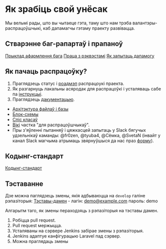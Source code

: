 # Як зрабіць свой унёсак
Мы вельмі рады, што вы чытаеце гэта, таму што нам трэба валантэры-распрацоўшчыкі, каб дапамагчы гэтаму праекту развівацца.

## Стварэнне баг-рапартаў і прапаноў
[Прыклад афармлення бага](https://github.com/diglabby/doika_1.2/wiki/Прыклад-афармлення-бага)
[Праца з рэквэстамі](https://github.com/diglabby/doika/wiki/Праца-з-Pull-Request)
[Як запытаць дапамогу](https://github.com/diglabby/doika/wiki/Як-правільна-запытваць-дапамогу)


## Як пачаць распрацоўку?
1. Праглядзець статус і [роадмэп](https://github.com/diglabby/doika/wiki/Дарожная-карта) распрацоукi праекта.
2. Як разгарнуць лакальны асяродак для распрацоўкі і усталяваць сабе па [інструкцыі](https://github.com/diglabby/doika/wiki/Усталёўка-для-Распрацоўшчыкаў).
3. Праглядзець [дакументацыю](https://realtimeboard.com/app/board/o9J_k0X88dM=/). 
  - [Архiтэктура файлаў i базы](https://realtimeboard.com/app/board/o9J_k0X88dM=/?moveToWidget=3074457346027045333)
  - [Блок-схемы](https://realtimeboard.com/app/board/o9J_k0X88dM=/?moveToWidget=3074457346144718504)
  - [Спiс класаў](https://realtimeboard.com/app/board/o9J_k0X88dM=/?moveToWidget=3074457346135802429)
  - [Вiкi](https://github.com/diglabby/doika/wiki/) частка "для распрацоўшчыкаў".
  - Пры з'яўленні пытанняў і цяжкасцей запытаць у Slack бягучых удзельнікаў каманды: @fr0zen, @tyuba4, @Сёмка, @SvetaN (інвайт у канал Slack магчыма атрымаць звярнуўшыся да нас праз [форму](https://docs.google.com/forms/d/e/1FAIpQLSf3q7HMtfJly4wCrRyIlHDdAzFExSjw2vqbA62XFJHofjMqjg/viewform)).


## Кодынг-стандарт
[Кодынг-стандарт](https://github.com/diglabby/doika_1.2/wiki/Кодынг-стандарт)


## Тэставанне
Дзе можна паглядзець змены, якія адбываюцца на `develop` галіне рэпазіторыя: [Тэставы-дамен](http://it3donate-landing.falanster.by/doika/admin/campaigns) - лагін: demo@example.com пароль: demo

Алгарытм таго, як змены пераходзяць з рэпазіторыя на тэставы дамен.
1. Робіцца pull request.
2. Pull request мержыцца.
3. Усталяваны на сэрвере Jenkins забірае змены з рэпазіторыя.
4. Jenkins адаптуе канфігурацыю Laravel пад сэрвер.
5. Можна праглядаць змены
